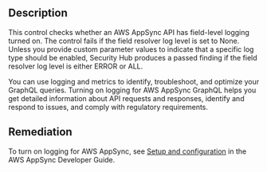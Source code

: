 ## Description

This control checks whether an AWS AppSync API has field-level logging turned on. The control fails if the field resolver log level is set to None. Unless you provide custom parameter values to indicate that a specific log type should be enabled, Security Hub produces a passed finding if the field resolver log level is either ERROR or ALL.

You can use logging and metrics to identify, troubleshoot, and optimize your GraphQL queries. Turning on logging for AWS AppSync GraphQL helps you get detailed information about API requests and responses, identify and respond to issues, and comply with regulatory requirements.

## Remediation

To turn on logging for AWS AppSync, see [Setup and configuration](https://docs.aws.amazon.com/appsync/latest/devguide/monitoring.html#setup-and-configuration) in the AWS AppSync Developer Guide.
